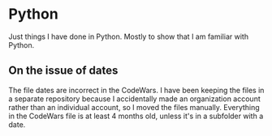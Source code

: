 # Python
Just things I have done in Python. Mostly to show that I am familiar with Python.

## On the issue of dates
The file dates are incorrect in the CodeWars. I have been keeping the files in a separate repository because I accidentally made an organization account rather than an individual account, so I moved the files manually. Everything in the CodeWars file is at least 4 months old, unless it's in a subfolder with a date. 
